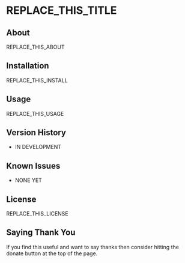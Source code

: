 # REPLACE_THIS_TITLE

## About

REPLACE_THIS_ABOUT

## Installation

REPLACE_THIS_INSTALL

## Usage

REPLACE_THIS_USAGE

## Version History

* IN DEVELOPMENT

## Known Issues

* NONE YET

## License

REPLACE_THIS_LICENSE

## Saying Thank You

If you find this useful and want to say thanks then consider hitting the donate button at the top of the page.
